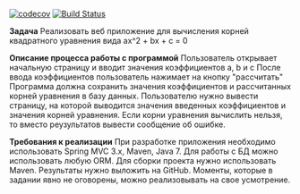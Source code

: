[![codecov](https://codecov.io/gh/alex-skorikov/elmsofttest/branch/master/graph/badge.svg)](https://codecov.io/gh/alex-skorikov/elmsofttest)
[![Build Status](https://travis-ci.org/alex-skorikov/elmsofttest.svg?branch=master)](https://travis-ci.org/alex-skorikov/elmsofttest)

**Задача**
Реализовать веб приложение для вычисления корней квадратного уравнения вида ax^2 + bx + c = 0

**Описание процесса работы с программой**
Пользователь открывает начальную страницу и вводит значения коэффициентов a, b и с 
После ввода коэффициентов пользователь нажимает на кнопку "рассчитать"
Программа должна сохранить значения коэффициентов и рассчитанных корней уравнения в базу данных. 
Пользователю нужно вывести страницу, на которой выводится значения 
введенных коэффициентов и значения корней уравнения. 
Если корни уравнения вычислить нельзя, то вместо реузультатов вывести сообщение об ошибке.

**Требования к реализации**
При разработке приложения необходимо использовать Spring MVC 3.x, Maven, Java 7. 
Для работы с БД можно использовать любую ORM. Для сборки проекта нужно использовать Maven. 
Результаты нужно выложить на GitHub. Моменты, которые в задании явно не оговорены, 
можно реализовывать на свое усмотрение.